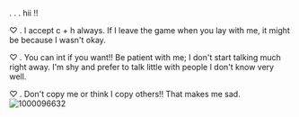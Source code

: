 . . . hii !!

♡ . I accept c + h always. If I leave the game when you lay with me, it might be because I wasn't okay.

♡ . You can int if you want!! Be patient with me; I don't start talking much right away. I'm shy and prefer to talk little with people I don't know very well.

♡ . Don't copy me or think I copy others!! That makes me sad.
![1000096632](https://github.com/user-attachments/assets/51448580-ae5f-4b15-af1b-739fb858d28a)

